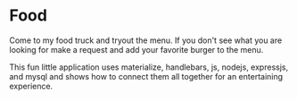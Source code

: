 # Food
Come to my food truck and tryout the menu. If you don't see what you are looking for make a request and add your favorite burger to the menu.

This fun little application uses materialize, handlebars, js, nodejs, expressjs, and mysql and shows how to connect them all together for an entertaining experience.


